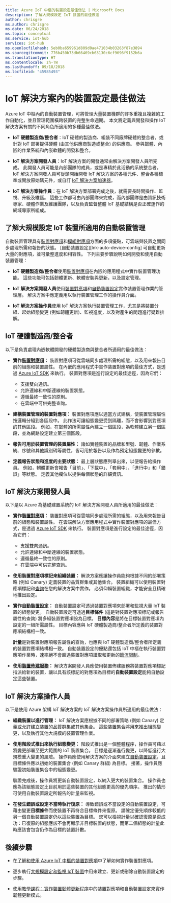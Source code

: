 ```yaml
---
title: Azure IoT 中樞的裝置設定最佳做法 | Microsoft Docs
description: 了解大規模設定 IoT 裝置的最佳做法
author: chrisgre
ms.author: chrisgre
ms.date: 06/24/2018
ms.topic: conceptual
ms.service: iot-hub
services: iot-hub
ms.openlocfilehash: 5eb0ba659961d809d0ae471034b03263f87e3894
ms.sourcegitcommit: 776b450b73db66469cb63130c6cf9696f9152b6a
ms.translationtype: HT
ms.contentlocale: zh-TW
ms.lasthandoff: 09/18/2018
ms.locfileid: "45985493"
---
```

# <a name="best-practices-for-device-configuration-within-an-iot-solution"></a>IoT 解決方案內的裝置設定最佳做法

Azure IoT 中樞內的自動裝置管理，可將管理大量裝置機群的許多重複且複雜的工作自動化，並且管理範圍橫跨裝置的完整生命週期。 本文將定義與開發和操作 IoT 解決方案有關的不同角色所適用的多種最佳做法。

* **IoT 硬體製造商/整合者**：IoT 硬體的製造商、組裝不同廠牌硬體的整合者，或針對 IoT 部署提供硬體 (由其他供應商製造或整合) 的供應商。 參與韌體、內嵌的作業系統和內嵌軟體的開發和整合。

* **IoT 解決方案開發人員**：IoT 解決方案的開發通常由解決方案開發人員所完成。 此開發人員可能是內部團隊的成員，或是專精於此活動的系統整合者。 IoT 解決方案開發人員可從頭開始開發 IoT 解決方案的各種元件、整合各種標準或開放原始碼元件，或自訂 [IoT 解決方案加速器](/azure/iot-accelerators/)。

* **IoT 解決方案操作員**：在 IoT 解決方案部署完成之後，就需要長時間操作、監視、升級及維護。 這些工作都可由內部團隊來完成，而內部團隊是由資訊技術專家、硬體作業及維護團隊，以及負責監督整體 IoT 基礎結構是否正確運作的網域專家所組成。

## <a name="understand-automatic-device-management-for-configuring-iot-devices-at-scale"></a>了解大規模設定 IoT 裝置所適用的自動裝置管理

自動裝置管理具有[裝置對應項](iot-hub-devguide-device-twins.md)和[模組對應項](iot-hub-devguide-module-twins.md)方面的多項優點，可雲端與裝置之間同步處理所需和報告的狀態。 [自動裝置設定][lnk-auto-device-config] 可自動更新大量的對應項，並可彙整進度和相容性。 下列主要步驟說明如何開發和使用自動裝置管理：

* **IoT 硬體製造商/整合者**使用[裝置對應項](iot-hub-devguide-device-twins.md)在內嵌的應用程式中實作裝置管理功能。 這些功能可包括韌體更新、軟體安裝與更新，以及設定管理。

* **IoT 解決方案開發人員**使用[裝置對應項](iot-hub-devguide-device-twins.md)和[自動裝置設定](iot-hub-auto-device-config.md)實作裝置管理作業的管理層。 解決方案中應定義用以執行裝置管理工作的操作員介面。

* **IoT 解決方案操作員**使用 IoT 解決方案執行裝置管理工作，尤其是將裝置分組、起始組態變更 (例如韌體更新)、監視進度，以及對產生的問題進行疑難排解。

## <a name="iot-hardware-manufacturerintegrator"></a>IoT 硬體製造商/整合者

以下是負責處理內嵌軟體開發的硬體製造商與整合者所適用的最佳做法：

* **實作[裝置對應項](iot-hub-devguide-device-twins.md)：** 裝置對應項可從雲端同步處理所需的組態，以及用來報告目前的組態和裝置屬性。 在內嵌的應用程式中實作裝置對應項的最佳方式，是透過 [Azure IoT SDK](https://github.com/Azure/azure-iot-sdks) 來執行。 裝置對應項是進行設定的最佳途徑，因為它們：

    * 支援雙向通訊。
    * 允許連線和中斷連線的裝置狀態。
    * 遵循最終一致性的原則。
    * 在雲端中可供完整查詢。

* **建構裝置管理的裝置對應項：** 裝置對應項應以適當方式建構，使裝置管理屬性按邏輯分組到各區段中。 此作法可讓組態變更受到隔離，而不會影響到對應項的其他區段。 例如，在韌體的所需屬性內建立一個區段，為軟體建立另一個區段，並為網路設定建立第三個區段。 

* **報告可用於裝置管理的裝置屬性：** 諸如實體裝置的品牌和型號、韌體、作業系統、序號和其他識別碼等屬性，皆可用於報告以及作為預定組態變更的參數。

* **定義報告狀態和進度的主要狀態：** 最上層狀態應列舉出來，以便報告給操作員。 例如，軔體更新會報告「目前」、「下載中」、「套用中」、「進行中」和「錯誤」等狀態。 定義其他欄位以提供每個狀態的詳細資訊。

## <a name="iot-solution-developer"></a>IoT 解決方案開發人員

以下是以 Azure 為基礎建置系統的 IoT 解決方案開發人員所適用的最佳做法︰

* **實作[裝置對應項](iot-hub-devguide-device-twins.md)：** 裝置對應項可從雲端同步處理所需的組態，以及用來報告目前的組態和裝置屬性。 在雲端解決方案應用程式中實作裝置對應項的最佳方式，是透過 [Azure IoT SDK](https://github.com/Azure/azure-iot-sdks) 來執行。 裝置對應項是進行設定的最佳途徑，因為它們：

    * 支援雙向通訊。
    * 允許連線和中斷連線的裝置狀態。 
    * 遵循最終一致性的原則。
    * 在雲端中可供完整查詢。

* **使用裝置對應項標記來組織裝置：** 解決方案應讓操作員能夠根據不同的部署策略 (例如 Canary) 定義裝置的品質群集或其他集合。 裝置組織可以使用裝置對應項標記和[查詢](iot-hub-devguide-query-language.md)在您的解決方案中實作。 必須仰賴裝置組織，才能安全且精確地推出設定。

* **實作[自動裝置設定](iot-hub-auto-device-config.md)：** 自動裝置設定可透過裝置對應項來部署和監視大量 IoT 裝置的組態變更。 自動裝置設定可透過**目標條件** (這是對裝置對應項標記或報告屬性的查詢) 將多組裝置對應項設為目標。 **目標內容**是將在目標裝置對應項內設定的一組所需屬性。 目標內容應與 IoT 硬體製造商/整合者所定義的裝置對應項結構相一致。 

   **計量**是對裝置對應項報告屬性的查詢，也應與 IoT 硬體製造商/整合者所定義的裝置對應項結構相一致。 自動裝置設定的優點還包括 IoT 中樞在執行裝置對應項作業時，速率絕不會超過裝置對應項讀取和更新的[節流限制](iot-hub-devguide-quotas-throttling.md)。

* **使用[裝置佈建服務](../iot-dps/how-to-manage-enrollments.md)：** 解決方案開發人員應使用裝置佈建服務將裝置對應項標記指派給新的裝置，讓以具有該標記的對應項為目標的**自動裝置設定**能夠自動設定這些裝置。 

## <a name="iot-solution-operator"></a>IoT 解決方案操作人員

以下是使用 Azure 架構 IoT 解決方案的 IoT 解決方案操作員所適用的最佳做法︰

* **組織裝置以進行管理：** IoT 解決方案應根據不同的部署策略 (例如 Canary) 定義或允許建立裝置的品質群集或其他集合。 這些裝置集合將用來推出組態變更，以及執行其他大規模的裝置管理作業。

* **使用階段式推出來執行組態變更：** 階段式推出是一個整體程序，操作員可藉以將變更部署至更大範圍的 IoT 裝置集合。 目標是逐漸進行變更，以降低進行大規模重大變更的風險。  操作員應使用解決方案的介面來建立[自動裝置設定](iot-hub-auto-device-config.md)，且目標條件應以初始的裝置集合 (例如 Canary 群組) 為目標。 接著，操作員應驗證初始裝置集合中的組態變更。 

   驗證完成後，操作員將更新自動裝置設定，以納入更大的裝置集合。 操作員也應為該組態設定比目前用於這些裝置的其他組態更高的優先順序。 推出的情形可使用自動裝置設定所報告的計量來監視。 

* **在發生錯誤或設定不當時執行復原：** 導致錯誤或不當設定的自動裝置設定，可藉由變更**目標條件**而使裝置不再符合目標條件來復原。 請確定優先順序較低的另一個自動裝置設定仍以這些裝置為目標。 您可以檢視計量以確認復原是否成功：已復原的組態應該不會再顯示非目標裝置的狀態，而第二個組態的計量此時應該會包含仍作為目標的裝置計數。

## <a name="next-steps"></a>後續步驟

* 在[了解和使用 Azure IoT 中樞的裝置對應項](iot-hub-devguide-device-twins.md)中了解如何實作裝置對應項。

* 逐步執行[大規模設定和監視 IoT 裝置](iot-hub-auto-device-config.md)中用來建立、更新或刪除自動裝置設定的步驟。

* 使用[教學課程：實作裝置韌體更新程序](tutorial-firmware-update.md)中的裝置對應項和自動裝置設定來實作韌體更新模式。 
